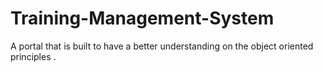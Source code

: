 # Training-Management-System
A portal that is built to have a better understanding on the object oriented principles .
